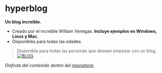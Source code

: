 # hyperblog
**Un blog increíble.**
* Creado por el increible William Venegas.
**Incluye ejemplos en Windows, Linux y Mac.**
* Disponibles para todas las edades.
>Disponible para todas las personas que deseen empezar con un blog.
[![BLOG](https://blog.mailrelay.com/wp-content/uploads/2018/03/que-es-un-blog-1.png "BLOG")](https://blog.mailrelay.com/wp-content/uploads/2018/03/que-es-un-blog-1.png "BLOG")

*Disfruta del contenido dentro del [repositorio](https://github.com/rvenegas5 "repositorio").*